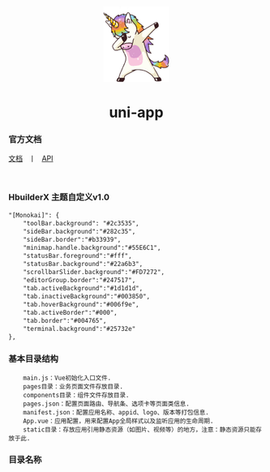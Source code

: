 <p align="center">
  <a href="https://github.com/NidhoggDJoking" target="_blank">
    <img width="130" src="https://github.com/NidhoggDJoking/uni-app/blob/master/static/logo.png" alt="logo">
  </a>
</p>

<h1 align="center">uni-app</h1>

### 官方文档

 [文档](https://uniapp.dcloud.io/#) &nbsp; <a> 丨 </a> &nbsp; [API](https://uniapp.dcloud.io/api/#)
 
</br>

### HbuilderX 主题自定义v1.0

```
"[Monokai]": {
	"toolBar.background": "#2c3535",
	"sideBar.background":"#282c35",
	"sideBar.border":"#b33939",
	"minimap.handle.background":"#55E6C1",
	"statusBar.foreground":"#fff",
	"statusBar.background":"#22a6b3",
	"scrollbarSlider.background":"#FD7272",
	"editorGroup.border":"#247517",
	"tab.activeBackground":"#1d1d1d",
	"tab.inactiveBackground":"#003850",
	"tab.hoverBackground":"#006f9e",
	"tab.activeBorder":"#000",
	"tab.border":"#004765",
	"terminal.background":"#25732e"
},

```
### 基本目录结构

```
	main.js：Vue初始化入口文件.
	pages目录：业务页面文件存放目录.
	components目录：组件文件存放目录.
	pages.json：配置页面路由、导航条、选项卡等页面类信息.
	manifest.json：配置应用名称、appid、logo、版本等打包信息.
	App.vue：应用配置，用来配置App全局样式以及监听应用的生命周期.
	static目录：存放应用引用静态资源（如图片、视频等）的地方，注意：静态资源只能存放于此.

```

### 目录名称